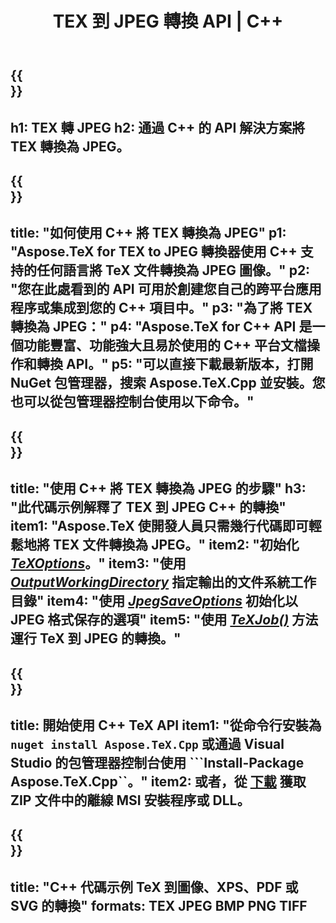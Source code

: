 ﻿---
translation: true
template: /_templates/_conversion-child-cpp.md
title: TEX 到 JPEG 轉換 API | C++
description: TeX 到 JPEG 的轉換功能。將此本地 C++ 庫集成到您的項目中，或使用跨平台應用程序將 TeX 轉換為 JPEG。
keywords: tex to jpeg api cpp, tex2jpeg 集成 c++
url: /cpp/conversion/tex-to-jpeg/
family: tex
platformtag: cpp
feature: conversion
informat: TEX
outformat: JPEG
otherformats: BMP PNG TIFF PDF SVG XPS
---

{{<section banner>}}
---
h1: TEX 轉 JPEG
h2: 通過 C++ 的 API 解決方案將 TEX 轉換為 JPEG。
---

{{<section overview>}}
---
title: "如何使用 C++ 將 TEX 轉換為 JPEG"
p1: "Aspose.TeX for TEX to JPEG 轉換器使用 C++ 支持的任何語言將 TeX 文件轉換為 JPEG 圖像。"
p2: "您在此處看到的 API 可用於創建您自己的跨平台應用程序或集成到您的 C++ 項目中。"
p3: "為了將 TEX 轉換為 JPEG："
p4: "Aspose.TeX for C++ API 是一個功能豐富、功能強大且易於使用的 C++ 平台文檔操作和轉換 API。"
p5: "可以直接下載最新版本，打開 NuGet 包管理器，搜索 Aspose.TeX.Cpp 並安裝。您也可以從包管理器控制台使用以下命令。"
---

{{<section feature1>}}
---
title: "使用 C++ 將 TEX 轉換為 JPEG 的步驟"
h3: "此代碼示例解釋了 TEX 到 JPEG C++ 的轉換"
item1: "Aspose.TeX 使開發人員只需幾行代碼即可輕鬆地將 TEX 文件轉換為 JPEG。"
item2: "初始化 [*TeXOptions*](https://reference.aspose.com/tex/cpp/class/aspose.te_x.te_x_options)。"
item3: "使用 [*OutputWorkingDirectory*](https://reference.aspose.com/tex/cpp/class/aspose.te_x.te_x_options#aa4f4ea6dab7db5ba1b40800495f16f63) 指定輸出的文件系統工作目錄"
item4: "使用 [*JpegSaveOptions*](https://reference.aspose.com/tex/cpp/class/aspose.te_x.presentation.image.jpeg_save_options) 初始化以 JPEG 格式保存的選項"
item5: "使用 [*TeXJob()*](https://reference.aspose.com/tex/cpp/class/aspose.te_x.te_x_job) 方法運行 TeX 到 JPEG 的轉換。"
---

{{<section feature2>}}
---
title: 開始使用 C++ TeX API
item1: "從命令行安裝為 ```nuget install Aspose.TeX.Cpp``` 或通過 Visual Studio 的包管理器控制台使用 ```Install-Package Aspose.TeX.Cpp``。"
item2: 或者，從 [下載](https://releases.aspose.com/tex/cpp) 獲取 ZIP 文件中的離線 MSI 安裝程序或 DLL。
---

{{<section widget>}}
---
title: "C++ 代碼示例 TeX 到圖像、XPS、PDF 或 SVG 的轉換"
formats: TEX JPEG BMP PNG TIFF
---